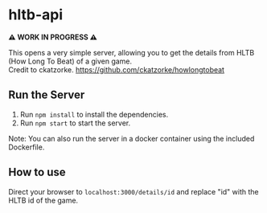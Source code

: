 # hltb-api

**⚠️ WORK IN PROGRESS ⚠️**

This opens a very simple server, allowing you to get the details from HLTB (How Long To Beat) of a given game.  
Credit to ckatzorke. https://github.com/ckatzorke/howlongtobeat

## Run the Server

1. Run `npm install` to install the dependencies.
2. Run `npm start` to start the server.

Note: You can also run the server in a docker container using the included Dockerfile.

## How to use

Direct your browser to `localhost:3000/details/id` and replace "id" with the HLTB id of the game.
